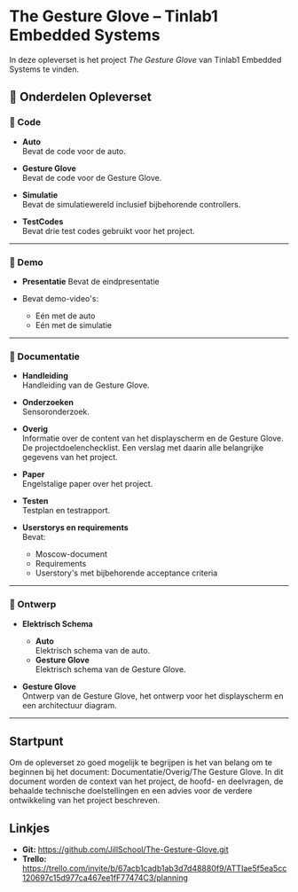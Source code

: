 # The Gesture Glove – Tinlab1 Embedded Systems

In deze opleverset is het project *The Gesture Glove* van Tinlab1 Embedded Systems te vinden.

## 📁 Onderdelen Opleverset

### 📂 Code

- **Auto**  
  Bevat de code voor de auto.

- **Gesture Glove**  
  Bevat de code voor de Gesture Glove.

- **Simulatie**  
  Bevat de simulatiewereld inclusief bijbehorende controllers.

- **TestCodes**  
  Bevat drie test codes gebruikt voor het project.


---

### 📂 Demo

- **Presentatie** 
  Bevat de eindpresentatie
  
- Bevat demo-video's:
  - Eén met de auto
  - Eén met de simulatie

---

### 📂 Documentatie

- **Handleiding**  
  Handleiding van de Gesture Glove.

- **Onderzoeken**  
  Sensoronderzoek.

- **Overig**  
  Informatie over de content van het displayscherm en de Gesture Glove.
  De projectdoelenchecklist.
  Een verslag met daarin alle belangrijke gegevens van het project.

- **Paper**  
  Engelstalige paper over het project.

- **Testen**  
  Testplan en testrapport.

- **Userstorys en requirements**  
  Bevat:
  - Moscow-document  
  - Requirements  
  - Userstory's met bijbehorende acceptance criteria

---

### 📂 Ontwerp

- **Elektrisch Schema**
  - **Auto**  
    Elektrisch schema van de auto.
  - **Gesture Glove**  
    Elektrisch schema van de Gesture Glove.

- **Gesture Glove**  
  Ontwerp van de Gesture Glove, het ontwerp voor het displayscherm en een architectuur diagram.

---

## Startpunt

Om de opleverset zo goed mogelijk te begrijpen is het van belang om te beginnen bij het document: Documentatie/Overig/The Gesture Glove. In dit document worden de context van het project, de hoofd- en deelvragen, de behaalde technische doelstellingen en een advies voor de verdere ontwikkeling van het project beschreven.

## Linkjes
- **Git:**
  https://github.com/JillSchool/The-Gesture-Glove.git
- **Trello:**
  https://trello.com/invite/b/67acb1cadb1ab3d7d48880f9/ATTIae5f5ea5cc120697c15d977ca467ee1fF77474C3/planning
